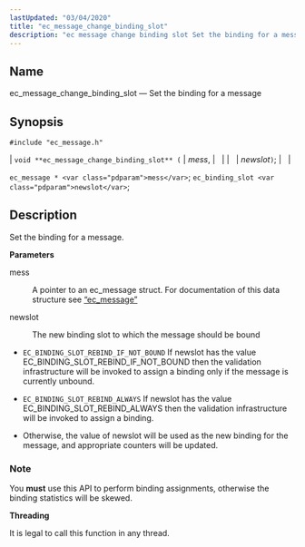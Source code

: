 ```yaml
---
lastUpdated: "03/04/2020"
title: "ec_message_change_binding_slot"
description: "ec message change binding slot Set the binding for a message void ec message change binding slot mess newslot ec message mess ec binding slot newslot Set the binding for a message mess A pointer to an ec message struct For documentation of this data structure see Section 68 38..."
---
```


<a name="apis.ec_message_change_binding_slot"></a> 
## Name

ec_message_change_binding_slot — Set the binding for a message

## Synopsis

`#include "ec_message.h"`

| `void **ec_message_change_binding_slot** (` | <var class="pdparam">mess</var>, |   |
|   | <var class="pdparam">newslot</var>`)`; |   |

`ec_message * <var class="pdparam">mess</var>`;
`ec_binding_slot <var class="pdparam">newslot</var>`;<a name="idp55291168"></a> 
## Description

Set the binding for a message.

**<a name="idp55292384"></a> Parameters**

<dl class="variablelist">

<dt>mess</dt>

<dd>

A pointer to an ec_message struct. For documentation of this data structure see [“ec_message”](/momentum/3/3-api/structs-ec-message)

</dd>

<dt>newslot</dt>

<dd>

The new binding slot to which the message should be bound

</dd>

</dl>

*   `EC_BINDING_SLOT_REBIND_IF_NOT_BOUND` If newslot has the value EC_BINDING_SLOT_REBIND_IF_NOT_BOUND then the validation infrastructure will be invoked to assign a binding only if the message is currently unbound.

*   `EC_BINDING_SLOT_REBIND_ALWAYS` If newslot has the value EC_BINDING_SLOT_REBIND_ALWAYS then the validation infrastructure will be invoked to assign a binding.

*   Otherwise, the value of newslot will be used as the new binding for the message, and appropriate counters will be updated.

### Note

You **must** use this API to perform binding assignments, otherwise the binding statistics will be skewed.

**<a name="idp55303872"></a> Threading**

It is legal to call this function in any thread.